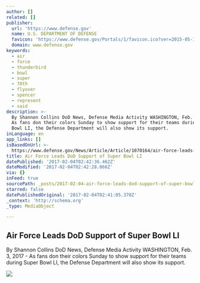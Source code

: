 ```yaml
---
author: []
related: []
publisher:
  url: 'https://www.defense.gov'
  name: U.S. DEPARTMENT OF DEFENSE
  favicon: 'https://www.defense.gov/Portals/1/favicon.ico?ver=2015-05-19-143319-927'
  domain: www.defense.gov
keywords:
  - air
  - force
  - thunderbird
  - bowl
  - super
  - 70th
  - flyover
  - spencer
  - represent
  - said
description: >-
  By Shannon Collins DoD News, Defense Media Activity WASHINGTON, Feb. 3, 2017 -
  As fans don their colors Sunday to show support for their teams during Super
  Bowl LI, the Defense Department will also show its support.
inLanguage: en
app_links: []
isBasedOnUrl: >-
  https://www.defense.gov/News/Article/Article/1070164/air-force-leads-dod-support-of-super-bowl-li
title: Air Force Leads DoD Support of Super Bowl LI
datePublished: '2017-02-04T02:42:36.462Z'
dateModified: '2017-02-04T02:42:28.066Z'
via: {}
inFeed: true
sourcePath: _posts/2017-02-04-air-force-leads-dod-support-of-super-bowl-li.md
starred: false
datePublishedOriginal: '2017-02-04T02:41:05.370Z'
_context: 'http://schema.org'
_type: MediaObject

---
```

<article style=""><h1>Air Force Leads DoD Support of Super Bowl LI</h1><p>By Shannon Collins DoD News, Defense Media Activity WASHINGTON, Feb. 3, 2017 - As fans don their colors Sunday to show support for their teams during Super Bowl LI, the Defense Department will also show its support.</p><img src="https://media.defense.gov/2016/Nov/22/2001694335/400/400/0/161113-F-YM181-004.JPG" /></article>